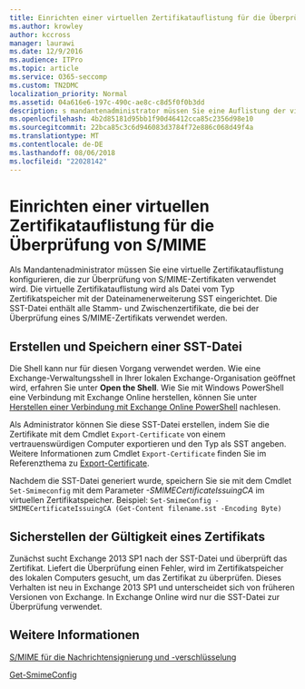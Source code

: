 ```yaml
---
title: Einrichten einer virtuellen Zertifikatauflistung für die Überprüfung von S/MIME
ms.author: krowley
author: kccross
manager: laurawi
ms.date: 12/9/2016
ms.audience: ITPro
ms.topic: article
ms.service: O365-seccomp
ms.custom: TN2DMC
localization_priority: Normal
ms.assetid: 04a616e6-197c-490c-ae8c-c8d5f0f0b3dd
description: s mandantenadministrator müssen Sie eine Auflistung der virtuellen Zertifikate konfigurieren, die zur Überprüfung von S/MIME-Zertifikaten verwendet werden.
ms.openlocfilehash: 4b2d85181d95bb1f90d46412cca85c2356d98e10
ms.sourcegitcommit: 22bca85c3c6d946083d3784f72e886c068d49f4a
ms.translationtype: MT
ms.contentlocale: de-DE
ms.lasthandoff: 08/06/2018
ms.locfileid: "22028142"
---
```

# <a name="set-up-virtual-certificate-collection-to-validate-smime"></a>Einrichten einer virtuellen Zertifikatauflistung für die Überprüfung von S/MIME

Als Mandantenadministrator müssen Sie eine virtuelle Zertifikatauflistung konfigurieren, die zur Überprüfung von S/MIME-Zertifikaten verwendet wird. Die virtuelle Zertifikatauflistung wird als Datei vom Typ Zertifikatspeicher mit der Dateinamenerweiterung SST eingerichtet. Die SST-Datei enthält alle Stamm- und Zwischenzertifikate, die bei der Überprüfung eines S/MIME-Zertifikats verwendet werden.
  
## <a name="create-and-save-an-sst"></a>Erstellen und Speichern einer SST-Datei
<a name="sectionSection0"> </a>

Die Shell kann nur für diesen Vorgang verwendet werden. Wie eine Exchange-Verwaltungsshell in Ihrer lokalen Exchange-Organisation geöffnet wird, erfahren Sie unter **Open the Shell**. Wie Sie mit Windows PowerShell eine Verbindung mit Exchange Online herstellen, können Sie unter [Herstellen einer Verbindung mit Exchange Online PowerShell](https://go.microsoft.com/fwlink/p/?linkid=396554) nachlesen.
  
Als Administrator können Sie diese SST-Datei erstellen, indem Sie die Zertifikate mit dem Cmdlet  `Export-Certificate` von einem vertrauenswürdigen Computer exportieren und den Typ als SST angeben. Weitere Informationen zum Cmdlet  `Export-Certificate` finden Sie im Referenzthema zu [Export-Certificate](https://technet.microsoft.com/en-us/library/hh848628.aspx). 
  
Nachdem die SST-Datei generiert wurde, speichern Sie sie mit dem Cmdlet  `Set-Smimeconfig` mit dem Parameter  _-SMIMECertificateIssuingCA_ im virtuellen Zertifikatspeicher. Beispiel:  `Set-SmimeConfig -SMIMECertificateIssuingCA (Get-Content filename.sst -Encoding Byte)`
  
## <a name="ensuring-a-certificate-is-valid"></a>Sicherstellen der Gültigkeit eines Zertifikats
<a name="sectionSection1"> </a>

Zunächst sucht Exchange 2013 SP1 nach der SST-Datei und überprüft das Zertifikat. Liefert die Überprüfung einen Fehler, wird im Zertifikatspeicher des lokalen Computers gesucht, um das Zertifikat zu überprüfen. Dieses Verhalten ist neu in Exchange 2013 SP1 und unterscheidet sich von früheren Versionen von Exchange. In Exchange Online wird nur die SST-Datei zur Überprüfung verwendet.
  
## <a name="more-information"></a>Weitere Informationen
<a name="sectionSection2"> </a>

[S/MIME für die Nachrichtensignierung und -verschlüsselung](s-mime-for-message-signing-and-encryption.md)
  
[Get-SmimeConfig](http://technet.microsoft.com/library/4b29fa89-0840-4fe9-8885-019fcef2e02b.aspx)
  

